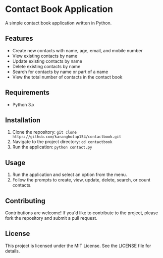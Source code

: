 # Contact Book Application

A simple contact book application written in Python.

## Features

*   Create new contacts with name, age, email, and mobile number
*   View existing contacts by name
*   Update existing contacts by name
*   Delete existing contacts by name
*   Search for contacts by name or part of a name
*   View the total number of contacts in the contact book

## Requirements

*   Python 3.x

## Installation

1.  Clone the repository: `git clone https://github.com/karangholap154/contactbook.git`
2.  Navigate to the project directory: `cd contactbook`
3.  Run the application: `python contact.py`

## Usage

1.  Run the application and select an option from the menu.
2.  Follow the prompts to create, view, update, delete, search, or count contacts.

## Contributing

Contributions are welcome! If you'd like to contribute to the project, please fork the repository and submit a pull request.

## License

This project is licensed under the MIT License. See the LICENSE file for details.
